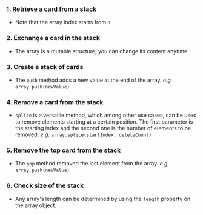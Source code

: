 ### 1. Retrieve a card from a stack

- Note that the array index starts from `0`.

### 2. Exchange a card in the stack

- The array is a mutable structure, you can change its content anytime.

### 3. Create a stack of cards

- The `push` method adds a new value at the end of the array. *e.g.* `array.push(newValue)`
 
### 4. Remove a card from the stack

- `splice` is a versatile method, which among other use cases, can be used to remove elements starting at a certain position. The first parameter is the starting index and the second one is the number of elements to be removed. *e.g.* `array.splice(startIndex, deleteCount)`

### 5. Remove the top card from the stack

- The `pop` method removed the last element from the array. *e.g.* `array.push(newValue)`

### 6. Check size of the stack

- Any array's length can be determined by using the `length` property on the array object.
